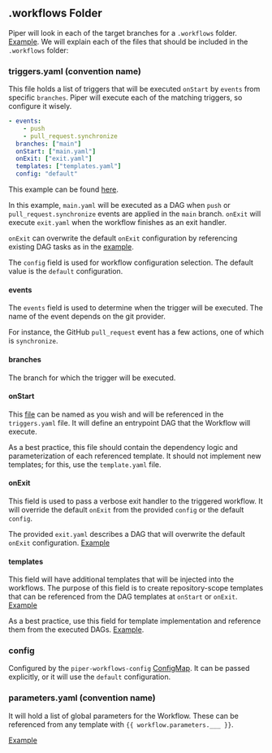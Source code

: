 ## .workflows Folder

Piper will look in each of the target branches for a `.workflows` folder. [Example](https://github.com/quickube/piper/tree/main/examples/.workflows).
We will explain each of the files that should be included in the `.workflows` folder:

### triggers.yaml (convention name)

This file holds a list of triggers that will be executed `onStart` by `events` from specific `branches`.
Piper will execute each of the matching triggers, so configure it wisely.

```yaml
- events:
    - push
    - pull_request.synchronize
  branches: ["main"]
  onStart: ["main.yaml"]
  onExit: ["exit.yaml"]
  templates: ["templates.yaml"]
  config: "default"
```

This example can be found [here](https://github.com/quickube/piper/tree/main/examples/.workflows/triggers.yaml).

In this example, `main.yaml` will be executed as a DAG when `push` or `pull_request.synchronize` events are applied in the `main` branch.
`onExit` will execute `exit.yaml` when the workflow finishes as an exit handler.

`onExit` can overwrite the default `onExit` configuration by referencing existing DAG tasks as in the [example](https://github.com/quickube/piper/tree/main/examples/.workflows/exit.yaml).

The `config` field is used for workflow configuration selection. The default value is the `default` configuration.

#### events

The `events` field is used to determine when the trigger will be executed. The name of the event depends on the git provider.

For instance, the GitHub `pull_request` event has a few actions, one of which is `synchronize`.

#### branches

The branch for which the trigger will be executed.

#### onStart

This [file](https://github.com/quickube/piper/tree/main/examples/.workflows/main.yaml) can be named as you wish and will be referenced in the `triggers.yaml` file. It will define an entrypoint DAG that the Workflow will execute.

As a best practice, this file should contain the dependency logic and parameterization of each referenced template. It should not implement new templates; for this, use the `template.yaml` file.

#### onExit

This field is used to pass a verbose exit handler to the triggered workflow.
It will override the default `onExit` from the provided `config` or the default `config`.

The provided `exit.yaml` describes a DAG that will overwrite the default `onExit` configuration.
[Example](https://github.com/quickube/piper/tree/main/examples/.workflows/exit.yaml)

#### templates

This field will have additional templates that will be injected into the workflows.
The purpose of this field is to create repository-scope templates that can be referenced from the DAG templates at `onStart` or `onExit`.
[Example](https://github.com/quickube/piper/tree/main/examples/.workflows/templates.yaml)

As a best practice, use this field for template implementation and reference them from the executed DAGs.
[Example](https://github.com/quickube/piper/tree/main/examples/.workflows/main.yaml).

### config

Configured by the `piper-workflows-config` [ConfigMap](workflows_config.md).
It can be passed explicitly, or it will use the `default` configuration.

### parameters.yaml (convention name)

It will hold a list of global parameters for the Workflow.
These can be referenced from any template with `{{ workflow.parameters.___ }}`.

[Example](https://github.com/quickube/piper/tree/main/examples/.workflows/parameters.yaml)